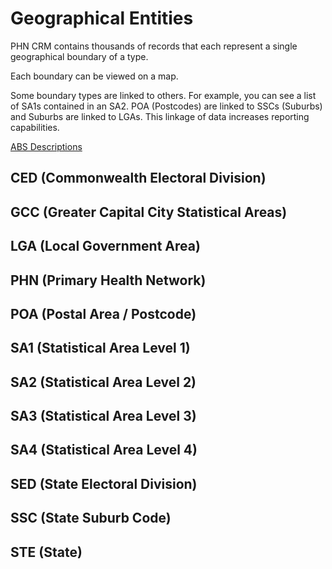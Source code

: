 # Geographical Entities

PHN CRM contains thousands of records that each represent a single geographical boundary of a type.

Each boundary can be viewed on a map.

Some boundary types are linked to others. For example, you can see a list of SA1s contained in an SA2. POA (Postcodes) are linked to SSCs (Suburbs) and Suburbs are linked to LGAs. This linkage of data increases reporting capabilities.

[ABS Descriptions](https://www.abs.gov.au/AUSSTATS/abs@.nsf/Lookup/1270.0.55.001Explanatory%20Notes1July%202016)

## CED (Commonwealth Electoral Division)

## GCC (Greater Capital City Statistical Areas)

## LGA (Local Government Area)

## PHN (Primary Health Network)

## POA (Postal Area / Postcode)

## SA1 (Statistical Area Level 1)

## SA2 (Statistical Area Level 2)

## SA3 (Statistical Area Level 3)

## SA4 (Statistical Area Level 4)

## SED (State Electoral Division)

## SSC (State Suburb Code)

## STE (State)

